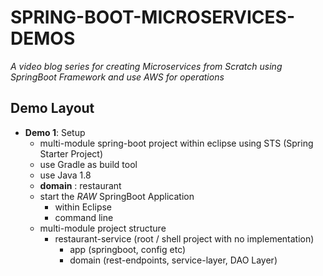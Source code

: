 # SPRING-BOOT-MICROSERVICES-DEMOS
*A video blog series for creating Microservices from Scratch using SpringBoot Framework and use AWS for operations*
## Demo Layout
- **Demo 1**: Setup
  - multi-module spring-boot project within eclipse using STS (Spring Starter Project)
  - use Gradle as build tool
  - use Java 1.8
  - **domain** : restaurant
  - start the *RAW* SpringBoot Application
    - within Eclipse
    - command line
  - multi-module project structure
    - restaurant-service (root / shell project with no implementation)
      - app (springboot, config etc)
      - domain (rest-endpoints, service-layer, DAO Layer)

